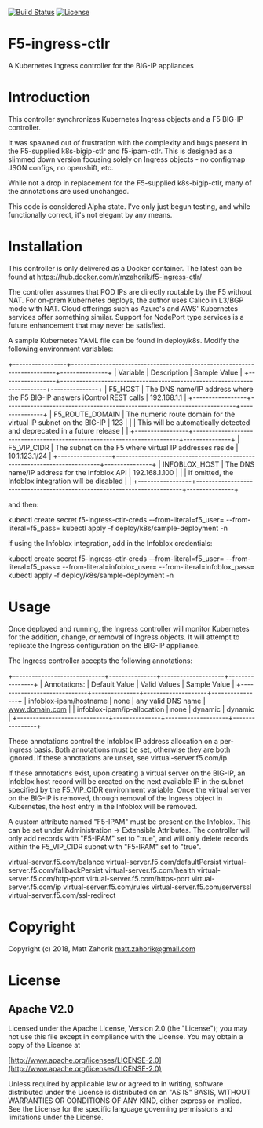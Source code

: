 [![Build Status](https://travis-ci.org/mzahorik/f5-ingress-ctlr.svg?branch=master)](https://travis-ci.org/mzahorik/f5-ingress-ctlr) [![License](https://img.shields.io/badge/License-Apache%202.0-blue.svg)](https://opensource.org/licenses/Apache-2.0)
# F5-ingress-ctlr
A Kubernetes Ingress controller for the BIG-IP appliances

# Introduction

This controller synchronizes Kubernetes Ingress objects and a F5 BIG-IP controller.

It was spawned out of frustration with the complexity and bugs present in the F5-supplied k8s-bigip-ctlr and f5-ipam-ctlr.  This is designed as a slimmed down version focusing solely on Ingress objects - no configmap JSON configs, no openshift, etc.

While not a drop in replacement for the F5-supplied k8s-bigip-ctlr, many of the annotations are used unchanged.

This code is considered Alpha state.  I've only just begun testing, and while functionally correct, it's not elegant by any means.

# Installation

This controller is only delivered as a Docker container.  The latest can be found at https://hub.docker.com/r/mzahorik/f5-ingress-ctlr/

The controller assumes that POD IPs are directly routable by the F5 without NAT.  For on-prem Kubernetes deploys, the author uses Calico in L3/BGP mode with NAT.  Cloud offerings such as Azure's and AWS' Kubernetes services offer something similar.  Support for NodePort type services is a future enhancement that may never be satisfied.

A sample Kubernetes YAML file can be found in deploy/k8s.  Modify the following environment variables:

+-----------------+-------------------------------------------------------------------------+---------------+
| Variable        | Description                                                             | Sample Value  |
+-----------------+-------------------------------------------------------------------------+---------------+
| F5_HOST         | The DNS name/IP address where the F5 BIG-IP answers iControl REST calls | 192.168.1.1   |
+-----------------+-------------------------------------------------------------------------+---------------+
| F5_ROUTE_DOMAIN | The numeric route domain for the virtual IP subnet on the BIG-IP        | 123           |
|                 | This will be automatically detected and deprecated in a future release  |               |
+-----------------+-------------------------------------------------------------------------+---------------+
| F5_VIP_CIDR     | The subnet on the F5 where virtual IP addresses reside                  | 10.1.123.1/24 |
+-----------------+-------------------------------------------------------------------------+---------------+
| INFOBLOX_HOST   | The DNS name/IP address for the Infoblox API                            | 192.168.1.100 |
|                 | If omitted, the Infoblox integration will be disabled                   |               |
+-----------------+-------------------------------------------------------------------------+---------------+

and then:

kubectl create secret f5-ingress-ctlr-creds --from-literal=f5_user=<your F5 username> --from-literal=f5_pass=<your F5 password>
kubectl apply -f deploy/k8s/sample-deployment -n <your namespace if not default>

if using the Infoblox integration, add in the Infoblox credentials:

kubectl create secret f5-ingress-ctlr-creds --from-literal=f5_user=<your F5 username> --from-literal=f5_pass=<your F5 password> --from-literal=infoblox_user=<your Infoblox username> --from-literal=infoblox_pass=<your Infoblox password>
kubectl apply -f deploy/k8s/sample-deployment -n <your namespace if not default>

# Usage

Once deployed and running, the Ingress controller will monitor Kubernetes for the addition, change, or removal of Ingress objects.  It will attempt to replicate the Ingress configuration on the BIG-IP appliance.

The Ingress controller accepts the following annotations:

+-----------------------------+---------------+--------------------+----------------+
| Annotations:                | Default Value | Valid Values       | Sample Value   |
+-----------------------------+---------------+--------------------+----------------+
| infoblox-ipam/hostname      | none          | any valid DNS name | www.domain.com |
| infoblox-ipam/ip-allocation | none          | dynamic            | dynamic        |
+-----------------------------+---------------+--------------------+----------------+

These annotations control the Infoblox IP address allocation on a per-Ingress basis.  Both annotations must be set, otherwise they are both ignored.  If these annotations are unset, see virtual-server.f5.com/ip.

If these annotations exist, upon creating a virtual server on the BIG-IP, an Infoblox host record will be created on the next available IP in the subnet specified by the F5_VIP_CIDR environment variable.  Once the virtual server on the BIG-IP is removed, through removal of the Ingress object in Kubernetes, the host entry in the Infoblox will be removed.

A custom attribute named "F5-IPAM" must be present on the Infoblox. This can be set under Administration -> Extensible Attributes.  The controller will only add records with "F5-IPAM" set to "true", and will only delete records within the F5_VIP_CIDR subnet with "F5-IPAM" set to "true".

virtual-server.f5.com/balance
virtual-server.f5.com/defaultPersist
virtual-server.f5.com/fallbackPersist
virtual-server.f5.com/health
virtual-server.f5.com/http-port
virtual-server.f5.com/https-port
virtual-server.f5.com/ip
virtual-server.f5.com/rules
virtual-server.f5.com/serverssl
virtual-server.f5.com/ssl-redirect

# Copyright

Copyright (c) 2018, Matt Zahorik <matt.zahorik@gmail.com>

# License

## Apache V2.0

Licensed under the Apache License, Version 2.0 (the "License"); you may not use
this file except in compliance with the License. You may obtain a copy of the
License at

[http://www.apache.org/licenses/LICENSE-2.0](http://www.apache.org/licenses/LICENSE-2.0)

Unless required by applicable law or agreed to in writing, software
distributed under the License is distributed on an "AS IS" BASIS,
WITHOUT WARRANTIES OR CONDITIONS OF ANY KIND, either express or implied.
See the License for the specific language governing permissions and limitations
under the License.
